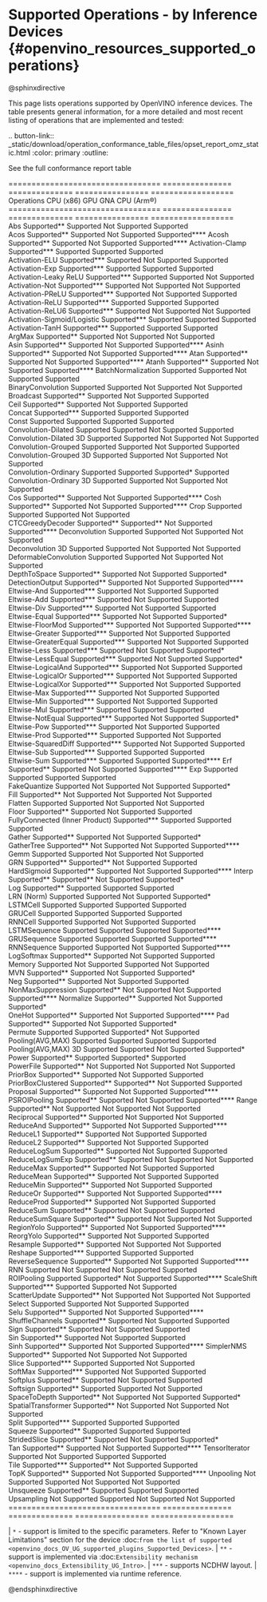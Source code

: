 # Supported Operations - by Inference Devices {#openvino_resources_supported_operations}

@sphinxdirective

This page lists operations supported by OpenVINO inference devices. The table presents general information,
for a more detailed and most recent listing of operations that are implemented and tested:

.. button-link:: _static/download/operation_conformance_table_files/opset_report_omz_static.html
   :color: primary
   :outline:

   See the full conformance report table


=================================  ===============  ==============  ================  ==================
 Operations                         CPU (x86)        GPU             GNA               CPU (Arm®)
=================================  ===============  ==============  ================  ==================  
 Abs                                Supported**      Supported       Not Supported     Supported       
 Acos                               Supported**      Supported       Not Supported     Supported****
 Acosh                              Supported**      Supported       Not Supported     Supported****
 Activation-Clamp                   Supported***     Supported       Supported         Supported       
 Activation-ELU                     Supported***     Supported       Not Supported     Supported       
 Activation-Exp                     Supported***     Supported       Supported         Supported       
 Activation-Leaky ReLU              Supported***     Supported       Supported         Not Supported   
 Activation-Not                     Supported***     Supported       Not Supported     Not Supported   
 Activation-PReLU                   Supported***     Supported       Not Supported     Supported       
 Activation-ReLU                    Supported***     Supported       Supported         Supported       
 Activation-ReLU6                   Supported***     Supported       Not Supported     Not Supported   
 Activation-Sigmoid/Logistic        Supported***     Supported       Supported         Supported       
 Activation-TanH                    Supported***     Supported       Supported         Supported       
 ArgMax                             Supported**      Supported       Not Supported     Not Supported   
 Asin                               Supported**      Supported       Not Supported     Supported****
 Asinh                              Supported**      Supported       Not Supported     Supported****
 Atan                               Supported**      Supported       Not Supported     Supported****
 Atanh                              Supported**      Supported       Not Supported     Supported****
 BatchNormalization                 Supported        Supported       Not Supported     Supported       
 BinaryConvolution                  Supported        Supported       Not Supported     Not Supported   
 Broadcast                          Supported**      Supported       Not Supported     Supported       
 Ceil                               Supported**      Supported       Not Supported     Supported       
 Concat                             Supported***     Supported       Supported         Supported       
 Const                              Supported        Supported       Supported         Supported       
 Convolution-Dilated                Supported        Supported       Not Supported     Supported       
 Convolution-Dilated 3D             Supported        Supported       Not Supported     Not Supported   
 Convolution-Grouped                Supported        Supported       Not Supported     Supported       
 Convolution-Grouped 3D             Supported        Supported       Not Supported     Not Supported   
 Convolution-Ordinary               Supported        Supported       Supported*        Supported       
 Convolution-Ordinary 3D            Supported        Supported       Not Supported     Not Supported   
 Cos                                Supported**      Supported       Not Supported     Supported****
 Cosh                               Supported**      Supported       Not Supported     Supported****
 Crop                               Supported        Supported       Supported         Not Supported   
 CTCGreedyDecoder                   Supported**      Supported**     Not Supported     Supported****
 Deconvolution                      Supported        Supported       Not Supported     Not Supported   
 Deconvolution 3D                   Supported        Supported       Not Supported     Not Supported   
 DeformableConvolution              Supported        Supported       Not Supported     Not Supported   
 DepthToSpace                       Supported**      Supported       Not Supported     Supported*     
 DetectionOutput                    Supported**      Supported       Not Supported     Supported****
 Eltwise-And                        Supported***     Supported       Not Supported     Supported       
 Eltwise-Add                        Supported***     Supported       Not Supported     Supported       
 Eltwise-Div                        Supported***     Supported       Not Supported     Supported       
 Eltwise-Equal                      Supported***     Supported       Not Supported     Supported*     
 Eltwise-FloorMod                   Supported***     Supported       Not Supported     Supported****
 Eltwise-Greater                    Supported***     Supported       Not Supported     Supported       
 Eltwise-GreaterEqual               Supported***     Supported       Not Supported     Supported       
 Eltwise-Less                       Supported***     Supported       Not Supported     Supported*     
 Eltwise-LessEqual                  Supported***     Supported       Not Supported     Supported*     
 Eltwise-LogicalAnd                 Supported***     Supported       Not Supported     Supported       
 Eltwise-LogicalOr                  Supported***     Supported       Not Supported     Supported       
 Eltwise-LogicalXor                 Supported***     Supported       Not Supported     Supported       
 Eltwise-Max                        Supported***     Supported       Not Supported     Supported       
 Eltwise-Min                        Supported***     Supported       Not Supported     Supported       
 Eltwise-Mul                        Supported***     Supported       Supported         Supported       
 Eltwise-NotEqual                   Supported***     Supported       Not Supported     Supported*     
 Eltwise-Pow                        Supported***     Supported       Not Supported     Supported       
 Eltwise-Prod                       Supported***     Supported       Supported         Not Supported   
 Eltwise-SquaredDiff                Supported***     Supported       Not Supported     Supported       
 Eltwise-Sub                        Supported***     Supported       Supported         Supported       
 Eltwise-Sum                        Supported***     Supported       Supported         Supported****
 Erf                                Supported**      Supported       Not Supported     Supported****
 Exp                                Supported        Supported       Supported         Supported       
 FakeQuantize                       Supported        Not Supported   Not Supported     Supported*     
 Fill                               Supported**      Not Supported   Not Supported     Not Supported   
 Flatten                            Supported        Supported       Not Supported     Not Supported   
 Floor                              Supported**      Supported       Not Supported     Supported       
 FullyConnected (Inner Product)     Supported***     Supported       Supported         Supported       
 Gather                             Supported**      Supported       Not Supported     Supported*     
 GatherTree                         Supported**      Not Supported   Not Supported     Supported****
 Gemm                               Supported        Supported       Not Supported     Not Supported   
 GRN                                Supported**      Supported**     Not Supported     Supported       
 HardSigmoid                        Supported**      Supported       Not Supported     Supported****
 Interp                             Supported**      Supported**     Not Supported     Supported*     
 Log                                Supported**      Supported       Supported         Supported       
 LRN (Norm)                         Supported        Supported       Not Supported     Supported*     
 LSTMCell                           Supported        Supported       Supported         Supported       
 GRUCell                            Supported        Supported       Supported         Supported       
 RNNCell                            Supported        Supported       Not Supported     Supported       
 LSTMSequence                       Supported        Supported       Supported         Supported****
 GRUSequence                        Supported        Supported       Supported         Supported****
 RNNSequence                        Supported        Supported       Not Supported     Supported****
 LogSoftmax                         Supported**      Supported       Not Supported     Supported       
 Memory                             Supported        Not Supported   Supported         Not Supported   
 MVN                                Supported**      Supported       Not Supported     Supported*     
 Neg                                Supported**      Supported       Not Supported     Supported       
 NonMaxSuppression                  Supported**      Not Supported   Not Supported     Supported****
 Normalize                          Supported**      Supported       Not Supported     Supported*     
 OneHot                             Supported**      Supported       Not Supported     Supported****
 Pad                                Supported**      Supported       Not Supported     Supported*     
 Permute                            Supported        Supported       Supported*        Not Supported   
 Pooling(AVG,MAX)                   Supported        Supported       Supported         Supported       
 Pooling(AVG,MAX) 3D                Supported        Supported       Not Supported     Supported*     
 Power                              Supported**      Supported       Supported*        Supported       
 PowerFile                          Supported**      Not Supported   Not Supported     Not Supported   
 PriorBox                           Supported**      Supported       Not Supported     Supported       
 PriorBoxClustered                  Supported**      Supported**     Not Supported     Supported       
 Proposal                           Supported**      Supported       Not Supported     Supported****
 PSROIPooling                       Supported**      Supported       Not Supported     Supported****
 Range                              Supported**      Not Supported   Not Supported     Not Supported   
 Reciprocal                         Supported**      Supported       Not Supported     Not Supported   
 ReduceAnd                          Supported**      Supported       Not Supported     Supported****
 ReduceL1                           Supported**      Supported       Not Supported     Supported       
 ReduceL2                           Supported**      Supported       Not Supported     Supported       
 ReduceLogSum                       Supported**      Supported       Not Supported     Supported       
 ReduceLogSumExp                    Supported**      Supported       Not Supported     Not Supported   
 ReduceMax                          Supported**      Supported       Not Supported     Supported       
 ReduceMean                         Supported**      Supported       Not Supported     Supported       
 ReduceMin                          Supported**      Supported       Not Supported     Supported       
 ReduceOr                           Supported**      Supported       Not Supported     Supported****
 ReduceProd                         Supported**      Supported       Not Supported     Supported       
 ReduceSum                          Supported**      Supported       Not Supported     Supported       
 ReduceSumSquare                    Supported**      Supported       Not Supported     Not Supported   
 RegionYolo                         Supported**      Supported       Not Supported     Supported****
 ReorgYolo                          Supported**      Supported       Not Supported     Supported       
 Resample                           Supported**      Supported       Not Supported     Not Supported   
 Reshape                            Supported***     Supported       Supported         Supported       
 ReverseSequence                    Supported**      Supported       Not Supported     Supported****
 RNN                                Supported        Not Supported   Not Supported     Supported       
 ROIPooling                         Supported        Supported*      Not Supported     Supported****
 ScaleShift                         Supported***     Supported       Supported         Not Supported   
 ScatterUpdate                      Supported**      Not Supported   Not Supported     Not Supported   
 Select                             Supported        Supported       Not Supported     Supported       
 Selu                               Supported**      Supported       Not Supported     Supported****
 ShuffleChannels                    Supported**      Supported       Not Supported     Supported       
 Sign                               Supported**      Supported       Not Supported     Supported       
 Sin                                Supported**      Supported       Not Supported     Supported       
 Sinh                               Supported**      Supported       Not Supported     Supported****
 SimplerNMS                         Supported**      Supported       Not Supported     Not Supported   
 Slice                              Supported***     Supported       Supported         Not Supported   
 SoftMax                            Supported***     Supported       Not Supported     Supported       
 Softplus                           Supported**      Supported       Not Supported     Supported       
 Softsign                           Supported**      Supported       Supported         Not Supported   
 SpaceToDepth                       Supported**      Not Supported   Not Supported     Supported*     
 SpatialTransformer                 Supported**      Not Supported   Not Supported     Not Supported   
 Split                              Supported***     Supported       Supported         Supported       
 Squeeze                            Supported**      Supported       Supported         Supported       
 StridedSlice                       Supported**      Supported       Not Supported     Supported*     
 Tan                                Supported**      Supported       Not Supported     Supported****
 TensorIterator                     Supported        Not Supported   Supported         Supported       
 Tile                               Supported***     Supported**     Not Supported     Supported       
 TopK                               Supported**      Supported       Not Supported     Supported****
 Unpooling                          Not Supported    Supported       Not Supported     Not Supported   
 Unsqueeze                          Supported**      Supported       Supported         Supported       
 Upsampling                         Not Supported    Supported       Not Supported     Not Supported   
=================================  ===============  ==============  ================  ==================

|   `*` - support is limited to the specific parameters. Refer to "Known Layer Limitations" section for the device :doc:`from the list of supported <openvino_docs_OV_UG_supported_plugins_Supported_Devices>`.
|   `**` - support is implemented via :doc:`Extensibility mechanism <openvino_docs_Extensibility_UG_Intro>`.
|   `***` - supports NCDHW layout.
|   `****` - support is implemented via runtime reference.



@endsphinxdirective
